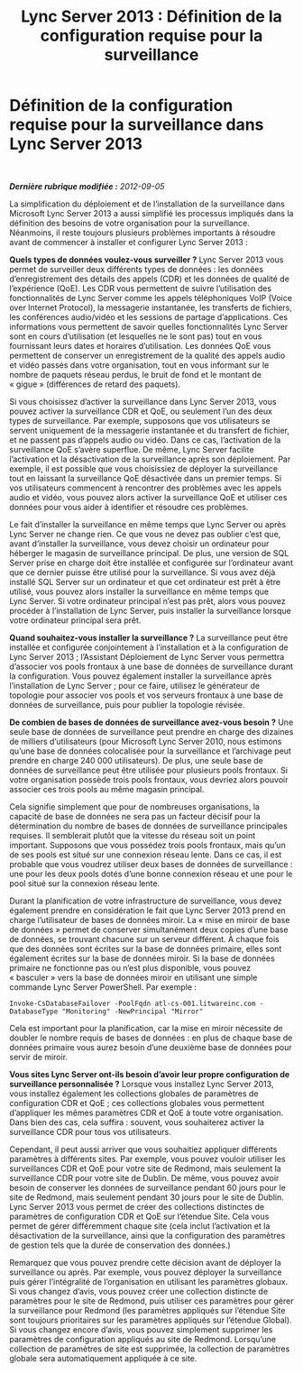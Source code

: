 ﻿---
title: 'Lync Server 2013 : Définition de la configuration requise pour la surveillance'
TOCTitle: Définition de la configuration requise pour la surveillance
ms:assetid: d587ff04-9af6-4ac1-ad42-076e7a40ac75
ms:mtpsurl: https://technet.microsoft.com/fr-fr/library/JJ205284(v=OCS.15)
ms:contentKeyID: 49891563
ms.date: 05/20/2016
mtps_version: v=OCS.15
ms.translationtype: HT
---

# Définition de la configuration requise pour la surveillance dans Lync Server 2013

 

_**Dernière rubrique modifiée :** 2012-09-05_

La simplification du déploiement et de l’installation de la surveillance dans Microsoft Lync Server 2013 a aussi simplifié les processus impliqués dans la définition des besoins de votre organisation pour la surveillance. Néanmoins, il reste toujours plusieurs problèmes importants à résoudre avant de commencer à installer et configurer Lync Server 2013 :

**Quels types de données voulez-vous surveiller ?** Lync Server 2013 vous permet de surveiller deux différents types de données : les données d’enregistrement des détails des appels (CDR) et les données de qualité de l’expérience (QoE). Les CDR vous permettent de suivre l’utilisation des fonctionnalités de Lync Server comme les appels téléphoniques VoIP (Voice over Internet Protocol), la messagerie instantanée, les transferts de fichiers, les conférences audio/vidéo et les sessions de partage d’applications. Ces informations vous permettent de savoir quelles fonctionnalités Lync Server sont en cours d’utilisation (et lesquelles ne le sont pas) tout en vous fournissant leurs dates et horaires d’utilisation. Les données QoE vous permettent de conserver un enregistrement de la qualité des appels audio et vidéo passés dans votre organisation, tout en vous informant sur le nombre de paquets réseau perdus, le bruit de fond et le montant de « gigue » (différences de retard des paquets).

Si vous choisissez d’activer la surveillance dans Lync Server 2013, vous pouvez activer la surveillance CDR et QoE, ou seulement l’un des deux types de surveillance. Par exemple, supposons que vos utilisateurs se servent uniquement de la messagerie instantanée et du transfert de fichier, et ne passent pas d’appels audio ou vidéo. Dans ce cas, l’activation de la surveillance QoE s’avère superflue. De même, Lync Server facilite l’activation et la désactivation de la surveillance après son déploiement. Par exemple, il est possible que vous choisissiez de déployer la surveillance tout en laissant la surveillance QoE désactivée dans un premier temps. Si vos utilisateurs commencent à rencontrer des problèmes avec les appels audio et vidéo, vous pouvez alors activer la surveillance QoE et utiliser ces données pour vous aider à identifier et résoudre ces problèmes.

Le fait d’installer la surveillance en même temps que Lync Server ou après Lync Server ne change rien. Ce que vous ne devez pas oublier c’est que, avant d’installer la surveillance, vous devez choisir un ordinateur pour héberger le magasin de surveillance principal. De plus, une version de SQL Server prise en charge doit être installée et configurée sur l’ordinateur avant que ce dernier puisse être utilisé pour la surveillance. Si vous avez déjà installé SQL Server sur un ordinateur et que cet ordinateur est prêt à être utilisé, vous pouvez alors installer la surveillance en même temps que Lync Server. Si votre ordinateur principal n’est pas prêt, alors vous pouvez procéder à l’installation de Lync Server, puis installer la surveillance lorsque votre ordinateur principal sera prêt.

**Quand souhaitez-vous installer la surveillance ?** La surveillance peut être installée et configurée conjointement à l’installation et à la configuration de Lync Server 2013 ; l’Assistant Déploiement de Lync Server vous permettra d’associer vos pools frontaux à une base de données de surveillance durant la configuration. Vous pouvez également installer la surveillance après l’installation de Lync Server ; pour ce faire, utilisez le générateur de topologie pour associer vos pools et vos serveurs frontaux à une base de données de surveillance, puis pour publier la topologie révisée.

**De combien de bases de données de surveillance avez-vous besoin ?** Une seule base de données de surveillance peut prendre en charge des dizaines de milliers d’utilisateurs (pour Microsoft Lync Server 2010, nous estimons qu’une base de données colocalisée pour la surveillance et l’archivage peut prendre en charge 240 000 utilisateurs). De plus, une seule base de données de surveillance peut être utilisée pour plusieurs pools frontaux. Si votre organisation possède trois pools frontaux, vous devriez alors pouvoir associer ces trois pools au même magasin principal.

Cela signifie simplement que pour de nombreuses organisations, la capacité de base de données ne sera pas un facteur décisif pour la détermination du nombre de bases de données de surveillance principales requises. Il semblerait plutôt que la vitesse du réseau soit un point important. Supposons que vous possédez trois pools frontaux, mais qu’un de ses pools est situé sur une connexion réseau lente. Dans ce cas, il est probable que vous voudrez utiliser deux bases de données de surveillance : une pour les deux pools dotés d’une bonne connexion réseau et une pour le pool situé sur la connexion réseau lente.

Durant la planification de votre infrastructure de surveillance, vous devez également prendre en considération le fait que Lync Server 2013 prend en charge l’utilisateur de bases de données miroir. La « mise en miroir de base de données » permet de conserver simultanément deux copies d’une base de données, se trouvant chacune sur un serveur différent. À chaque fois que des données sont écrites sur la base de données primaire, elles sont également écrites sur la base de données miroir. Si la base de données primaire ne fonctionne pas ou n’est plus disponible, vous pouvez « basculer » vers la base de données miroir en utilisant une simple commande Lync Server PowerShell. Par exemple :

    Invoke-CsDatabaseFailover -PoolFqdn atl-cs-001.litwareinc.com -DatabaseType "Monitoring" -NewPrincipal "Mirror"

Cela est important pour la planification, car la mise en miroir nécessite de doubler le nombre requis de bases de données : en plus de chaque base de données primaire vous aurez besoin d’une deuxième base de données pour servir de miroir.

**Vous sites Lync Server ont-ils besoin d’avoir leur propre configuration de surveillance personnalisée ?** Lorsque vous installez Lync Server 2013, vous installez également les collections globales de paramètres de configuration CDR et QoE ; ces collections globales vous permettent d’appliquer les mêmes paramètres CDR et QoE à toute votre organisation. Dans bien des cas, cela suffira : souvent, vous souhaiterez activer la surveillance CDR pour tous vos utilisateurs.

Cependant, il peut aussi arriver que vous souhaitiez appliquer différents paramètres à différents sites. Par exemple, vous pouvez vouloir utiliser les surveillances CDR et QoE pour votre site de Redmond, mais seulement la surveillance CDR pour votre site de Dublin. De même, vous pouvez avoir besoin de conserver les données de surveillance pendant 60 jours pour le site de Redmond, mais seulement pendant 30 jours pour le site de Dublin. Lync Server 2013 vous permet de créer des collections distinctes de paramètres de configuration CDR et QoE sur l’étendue Site. Cela vous permet de gérer différemment chaque site (cela inclut l’activation et la désactivation de la surveillance, ainsi que la configuration des paramètres de gestion tels que la durée de conservation des données.)

Remarquez que vous pouvez prendre cette décision avant de déployer la surveillance ou après. Par exemple, vous pouvez déployer la surveillance puis gérer l’intégralité de l’organisation en utilisant les paramètres globaux. Si vous changez d’avis, vous pouvez créer une collection distincte de paramètres pour le site de Redmond, puis utiliser ces paramètres pour gérer la surveillance pour Redmond (les paramètres appliqués sur l’étendue Site sont toujours prioritaires sur les paramètres appliqués sur l’étendue Global). Si vous changez encore d’avis, vous pouvez simplement supprimer les paramètres de configuration appliqués au site de Redmond. Lorsqu’une collection de paramètres de site est supprimée, la collection de paramètres globale sera automatiquement appliquée à ce site.

